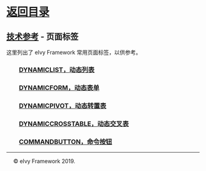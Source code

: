 # [返回目录](../README.html)

## [技术参考](Index.html) - 页面标签

这里列出了 eIvy Framework 常用页面标签，以供参考。  

### &emsp;&emsp;[DYNAMICLIST，动态列表](Sec01.html)

### &emsp;&emsp;[DYNAMICFORM，动态表单](Sec02.html)

### &emsp;&emsp;[DYNAMICPIVOT，动态转置表](Sec03.html)  

### &emsp;&emsp;[DYNAMICCROSSTABLE，动态交叉表](Page/DynamicCrossTable.html)  

### &emsp;&emsp;[COMMANDBUTTON，命令按钮](Page/CommandButton.html)  

---
&emsp; &copy; eIvy Framework 2019.
